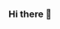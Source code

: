 ### Hi there 👋

<!--
**ZekiBestia/ZekiBestia** is a ✨ _special_ ✨ repository because its `README.md` (this file) appears on your GitHub profile.

### Welcome 
### Estudiante de tiempo completo 
